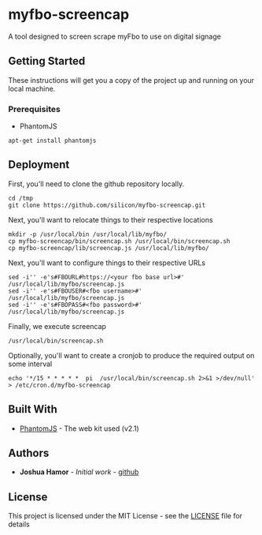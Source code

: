 # myfbo-screencap

A tool designed to screen scrape myFbo to use on digital signage

## Getting Started

These instructions will get you a copy of the project up and running on your local machine.

### Prerequisites

- PhantomJS

```
apt-get install phantomjs
```

## Deployment

First, you'll need to clone the github repository locally.

```
cd /tmp
git clone https://github.com/silicon/myfbo-screencap.git
```

Next, you'll want to relocate things to their respective locations

```
mkdir -p /usr/local/bin /usr/local/lib/myfbo/
cp myfbo-screencap/bin/screencap.sh /usr/local/bin/screencap.sh
cp myfbo-screencap/lib/screencap.js /usr/local/lib/myfbo/
```

Next, you'll want to configure things to their respective URLs

```
sed -i'' -e's#FBOURL#https://<your fbo base url>#' /usr/local/lib/myfbo/screencap.js
sed -i'' -e's#FBOUSER#<fbo username>#' /usr/local/lib/myfbo/screencap.js
sed -i'' -e's#FBOPASS#<fbo password>#' /usr/local/lib/myfbo/screencap.js
```

Finally, we execute screencap

```
/usr/local/bin/screencap.sh
```

Optionally, you'll want to create a cronjob to produce the required output on some interval

```
echo '*/15 * * * * *  pi  /usr/local/bin/screencap.sh 2>&1 >/dev/null' > /etc/cron.d/myfbo-screencap
```

## Built With

* [PhantomJS](http://http://phantomjs.org/) - The web kit used (v2.1)

## Authors

* **Joshua Hamor** - *Initial work* - [github](https://github.com/silicon)

## License

This project is licensed under the MIT License - see the [LICENSE](LICENSE) file for details

